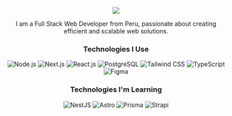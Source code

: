 <p align="center">
  <!-- Typing SVG by DenverCoder1 - https://github.com/DenverCoder1/readme-typing-svg -->
  <a href="https://github.com/DenverCoder1/readme-typing-svg">
    <img src="https://readme-typing-svg.demolab.com/?lines=Kevin%20Cajahuanca;Simplicity%20is%20key&font=Fira%20Code&center=true&width=440&height=45&color=f75c7e&vCenter=true&size=22" /></a>
</p>

<!-- Short description -->
<p align="center">
  I am a Full Stack Web Developer from Peru, passionate about creating efficient and scalable web solutions.
</p>

<!-- Technologies section -->
<h3 align="center">Technologies I Use</h3>
<p align="center">
  <img src="https://img.shields.io/badge/Node.js-43853D.svg?logo=node.js&logoColor=white" alt="Node.js" />
  <img src="https://img.shields.io/badge/Next.js-000000.svg?logo=next.js&logoColor=white" alt="Next.js" />
  <img src="https://img.shields.io/badge/React.js-61DAFB.svg?logo=react&logoColor=black" alt="React.js" />
  <img src="https://img.shields.io/badge/PostgreSQL-336791.svg?logo=postgresql&logoColor=white" alt="PostgreSQL" />
  <img src="https://img.shields.io/badge/Tailwind CSS-06B6D4.svg?logo=tailwindcss&logoColor=white" alt="Tailwind CSS" />
  <img src="https://img.shields.io/badge/TypeScript-007ACC.svg?logo=typescript&logoColor=white" alt="TypeScript" />
  <img src="https://img.shields.io/badge/Figma-F24E1E.svg?logo=figma&logoColor=white" alt="Figma" />
</p>

<h3 align="center">Technologies I'm Learning</h3>
<p align="center">
  <img src="https://img.shields.io/badge/NestJS-E0234E.svg?logo=nestjs&logoColor=white" alt="NestJS" />
  <img src="https://img.shields.io/badge/Astro-FF5D01.svg?logo=astro&logoColor=white" alt="Astro" />
  <img src="https://img.shields.io/badge/Prisma-2D3748.svg?logo=prisma&logoColor=white" alt="Prisma" />
  <img src="https://img.shields.io/badge/Strapi-2E7EEA.svg?logo=strapi&logoColor=white" alt="Strapi" />
</p>

